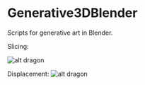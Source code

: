 # Generative3DBlender
Scripts for generative art in Blender.

Slicing:

![alt dragon](http://imgs/dragon.png)

Displacement:
![alt dragon](http://imgs/piano.jpeg)
